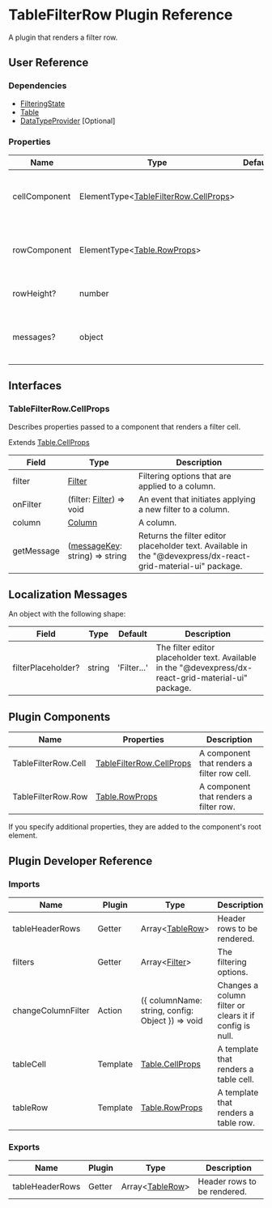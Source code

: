 # TableFilterRow Plugin Reference

A plugin that renders a filter row.

## User Reference

### Dependencies

- [FilteringState](filtering-state.md)
- [Table](table.md)
- [DataTypeProvider](data-type-provider.md) [Optional]

### Properties

Name | Type | Default | Description
-----|------|---------|------------
cellComponent | ElementType&lt;[TableFilterRow.CellProps](#tablefilterrowcellprops)&gt; | | A component that renders a filter cell.
rowComponent | ElementType&lt;[Table.RowProps](table.md#tablerowprops)&gt; | | A component that renders a filter row.
rowHeight? | number | | The filter row's height.
messages? | object | | An object that specifies [localization messages](#localization-messages).

## Interfaces

### TableFilterRow.CellProps

Describes properties passed to a component that renders a filter cell.

Extends [Table.CellProps](table.md#tablecellprops)

Field | Type | Description
------|------|------------
filter | [Filter](filtering-state.md#filter) | Filtering options that are applied to a column.
onFilter | (filter: [Filter](filtering-state.md#filter)) => void | An event that initiates applying a new filter to a column.
column | [Column](grid.md#column) | A column.
getMessage | ([messageKey](#localization-messages): string) => string | Returns the filter editor placeholder text. Available in the "@devexpress/dx-react-grid-material-ui" package.

## Localization Messages

An object with the following shape:

Field | Type | Default | Description
------|------|---------|------------
filterPlaceholder? | string | 'Filter...' | The filter editor placeholder text. Available in the "@devexpress/dx-react-grid-material-ui" package.

## Plugin Components

Name | Properties | Description
-----|------------|------------
TableFilterRow.Cell | [TableFilterRow.CellProps](#tablefilterrowcellprops) | A component that renders a filter row cell.
TableFilterRow.Row | [Table.RowProps](table.md#tablerowprops) | A component that renders a filter row.

If you specify additional properties, they are added to the component's root element.

## Plugin Developer Reference

### Imports

Name | Plugin | Type | Description
-----|--------|------|------------
tableHeaderRows | Getter | Array&lt;[TableRow](table.md#tablerow)&gt; | Header rows to be rendered.
filters | Getter | Array&lt;[Filter](filtering-state.md#filter)&gt; | The filtering options.
changeColumnFilter | Action | ({ columnName: string, config: Object }) => void | Changes a column filter or clears it if config is null.
tableCell | Template | [Table.CellProps](table.md#tablecellprops) | A template that renders a table cell.
tableRow | Template | [Table.RowProps](table.md#tablerowprops) | A template that renders a table row.

### Exports

Name | Plugin | Type | Description
-----|--------|------|------------
tableHeaderRows | Getter | Array&lt;[TableRow](table.md#tablerow)&gt; | Header rows to be rendered.
